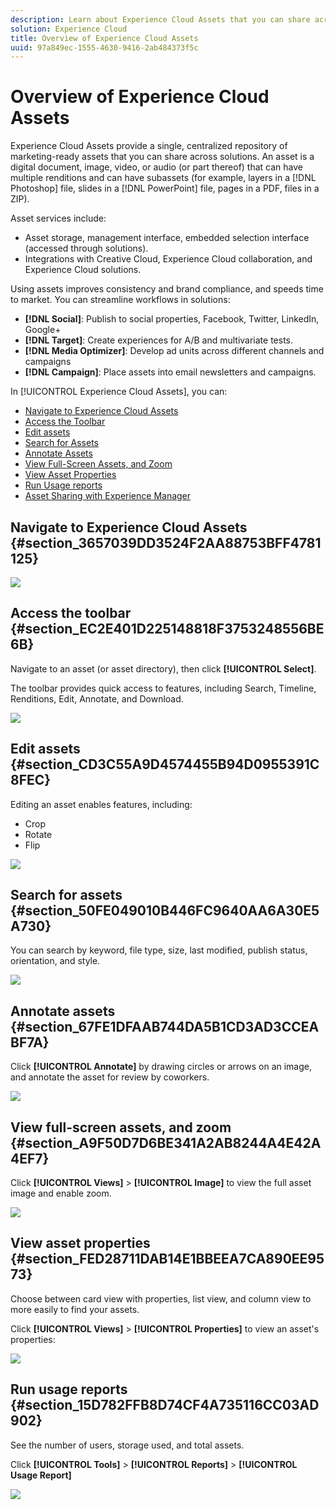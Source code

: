 ```yaml
---
description: Learn about Experience Cloud Assets that you can share across solutions.
solution: Experience Cloud
title: Overview of Experience Cloud Assets 
uuid: 97a849ec-1555-4630-9416-2ab484373f5c
---
```


# Overview of Experience Cloud Assets

Experience Cloud Assets provide a single, centralized repository of marketing-ready assets that you can share across solutions. An asset is a digital document, image, video, or audio (or part thereof) that can have multiple renditions and can have subassets (for example, layers in a [!DNL Photoshop] file, slides in a [!DNL PowerPoint] file, pages in a PDF, files in a ZIP).

Asset services include: 

* Asset storage, management interface, embedded selection interface (accessed through solutions).
* Integrations with Creative Cloud, Experience Cloud collaboration, and Experience Cloud solutions.

Using assets improves consistency and brand compliance, and speeds time to market. You can streamline workflows in solutions: 

* **[!DNL Social]**: Publish to social properties, Facebook, Twitter, LinkedIn, Google+
* **[!DNL Target]**: Create experiences for A/B and multivariate tests.
* **[!DNL Media Optimizer]**: Develop ad units across different channels and campaigns
* **[!DNL Campaign]**: Place assets into email newsletters and campaigns.

In [!UICONTROL Experience Cloud Assets], you can:

* [Navigate to Experience Cloud Assets](../experience-cloud-assets/experience-cloud-assets.md#section_3657039DD3524F2AA88753BFF4781125)
* [Access the Toolbar](../experience-cloud-assets/experience-cloud-assets.md#section_EC2E401D225148818F3753248556BE6B)
* [Edit assets](../experience-cloud-assets/experience-cloud-assets.md#section_CD3C55A9D4574455B94D0955391C8FEC)
* [Search for Assets](../experience-cloud-assets/experience-cloud-assets.md#section_50FE049010B446FC9640AA6A30E5A730)
* [Annotate Assets](../experience-cloud-assets/experience-cloud-assets.md#section_67FE1DFAAB744DA5B1CD3AD3CCEABF7A)
* [View Full-Screen Assets, and Zoom](../experience-cloud-assets/experience-cloud-assets.md#section_A9F50D7D6BE341A2AB8244A4E42A4EF7)
* [View Asset Properties](../experience-cloud-assets/experience-cloud-assets.md#section_FED28711DAB14E1BBEEA7CA890EE9573)
* [Run Usage reports](../experience-cloud-assets/experience-cloud-assets.md#section_15D782FFB8D74CF4A735116CC03AD902)
* [Asset Sharing with Experience Manager](../experience-cloud-assets/experience-cloud-assets.md#section_45C1B72F4D274F54BC6CCB64D2580AC5)

## Navigate to Experience Cloud Assets {#section_3657039DD3524F2AA88753BFF4781125}

![](assets/asset-nav.png) 

## Access the toolbar {#section_EC2E401D225148818F3753248556BE6B}

Navigate to an asset (or asset directory), then click **[!UICONTROL Select]**. 

The toolbar provides quick access to features, including Search, Timeline, Renditions, Edit, Annotate, and Download. 

![](assets/asset-tools.png) 

## Edit assets {#section_CD3C55A9D4574455B94D0955391C8FEC}

Editing an asset enables features, including: 

* Crop
* Rotate
* Flip

![](assets/asset-edit.png) 

## Search for assets {#section_50FE049010B446FC9640AA6A30E5A730}

You can search by keyword, file type, size, last modified, publish status, orientation, and style. 

![](assets/asset-search.png) 

## Annotate assets {#section_67FE1DFAAB744DA5B1CD3AD3CCEABF7A}

Click **[!UICONTROL Annotate]** by drawing circles or arrows on an image, and annotate the asset for review by coworkers. 

![](assets/assets-annotate.png) 

## View full-screen assets, and zoom {#section_A9F50D7D6BE341A2AB8244A4E42A4EF7}

Click **[!UICONTROL Views]** > **[!UICONTROL Image]** to view the full asset image and enable zoom. 

![](assets/asset-zoom.png) 

## View asset properties {#section_FED28711DAB14E1BBEEA7CA890EE9573}

Choose between card view with properties, list view, and column view to more easily to find your assets. 

Click **[!UICONTROL Views]** > **[!UICONTROL Properties]** to view an asset's properties: 

![](assets/asset-properties.png) 

## Run usage reports {#section_15D782FFB8D74CF4A735116CC03AD902}

See the number of users, storage used, and total assets. 

Click **[!UICONTROL Tools]** > **[!UICONTROL Reports]** > **[!UICONTROL Usage Report]** 

![](assets/assets-usage-report.png) 
